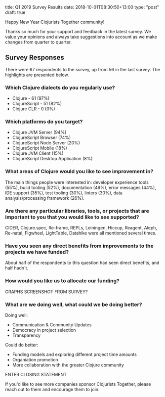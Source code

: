 title: Q1 2019 Survey Results 
date: 2018-10-01T08:30:50+13:00
type: "post"
draft: true

Happy New Year Clojurists Together community!

Thanks so much for your support and feedback in the latest survey. We value your opinions and always take suggestions into account as we make changes from quarter to quarter. 

## Survey Responses

There were 67 respondents to the survey, up from 56 in the last survey. The highlights are presented below.

### Which Clojure dialects do you regularly use?

- Clojure - 61 (97%)
- ClojureScript - 51 (82%)
- Clojure CLR - 0 (0%)

### Which platforms do you target?

- Clojure JVM Server (94%)
- ClojureScript Browser (74%)
- ClojureScript Node Server (20%)
- ClojureScript Mobile (18%)
- Clojure JVM Client (15%)
- ClojureScript Desktop Application (8%)

### What areas of Clojure would you like to see improvement in?

The main things people were interested in: developer experience tools (55%), build tooling (52%), documentation (49%), error messages (44%), IDE support (35%), test tooling (30%), linters (30%), data analysis/processing framework (26%). 

### Are there any particular libraries, tools, or projects that are important to you that you would like to see supported?

CIDER, Clojure.spec, Re-frame, REPLs, Leiningen, Hiccup, Reagent, Aleph, Re-natal, Figwheel, LightTable, Datahike were all mentioned several times.

### Have you seen any direct benefits from improvements to the projects we have funded?

About half of the respondents to this question had seen direct benefits, and half hadn't. 

### How would you like us to allocate our funding?

GRAPHS SCREENSHOT FROM SURVEY?

### What are we doing well, what could we be doing better?

Doing well:

* Communication & Community Updates
* Democracy in project selection
* Transparency


Could do better:

* Funding models and exploring different project time amounts
* Organiation promotion
* More collaboration with the greater Clojure community


ENTER CLOSING STATEMENT

If you'd like to see more companies sponsor Clojurists Together, please reach out to them and encourage them to join.

